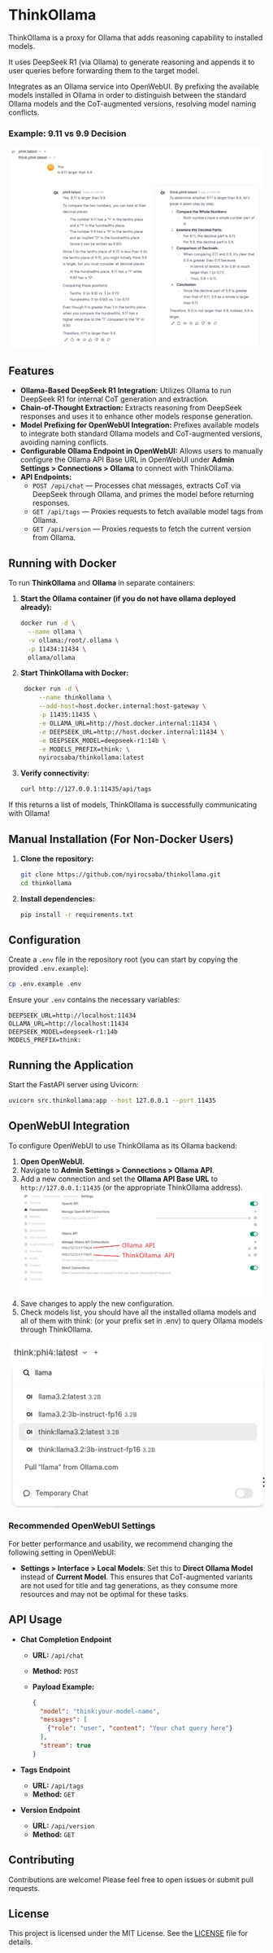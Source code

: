 # ThinkOllama

ThinkOllama is a proxy for Ollama that adds reasoning capability to installed models.

It uses DeepSeek R1 (via Ollama) to generate reasoning and appends it to user queries before forwarding them to the target model.

Integrates as an Ollama service into OpenWebUI. 
By prefixing the available models installed in Ollama in order to distinguish between the standard Ollama models and the CoT-augmented versions, resolving model naming conflicts.

### Example: 9.11 vs 9.9 Decision

![phi4 vs thinkphi4](docs/images/example-phi4-vs-thinkphi4-9.11gt9.9.png)

## Features

- **Ollama-Based DeepSeek R1 Integration:** Utilizes Ollama to run DeepSeek R1 for internal CoT generation and extraction.
- **Chain-of-Thought Extraction:** Extracts reasoning from DeepSeek responses and uses it to enhance other models response generation.
- **Model Prefixing for OpenWebUI Integration:** Prefixes available models to integrate both standard Ollama models and CoT-augmented versions, avoiding naming conflicts.
- **Configurable Ollama Endpoint in OpenWebUI:** Allows users to manually configure the Ollama API Base URL in OpenWebUI under **Admin Settings > Connections > Ollama** to connect with ThinkOllama.
- **API Endpoints:**
  - `POST /api/chat` — Processes chat messages, extracts CoT via DeepSeek through Ollama, and primes the model before returning responses.
  - `GET /api/tags` — Proxies requests to fetch available model tags from Ollama.
  - `GET /api/version` — Proxies requests to fetch the current version from Ollama.


## Running with Docker

To run **ThinkOllama** and **Ollama** in separate containers:

1. **Start the Ollama container (if you do not have ollama deployed already):**

   ```bash
   docker run -d \
     --name ollama \
     -v ollama:/root/.ollama \
     -p 11434:11434 \
     ollama/ollama
   ```

2. **Start ThinkOllama with Docker:**

   ```bash
    docker run -d \
        --name thinkollama \
        --add-host=host.docker.internal:host-gateway \
        -p 11435:11435 \
        -e OLLAMA_URL=http://host.docker.internal:11434 \
        -e DEEPSEEK_URL=http://host.docker.internal:11434 \
        -e DEEPSEEK_MODEL=deepseek-r1:14b \
        -e MODELS_PREFIX=think: \
        nyirocsaba/thinkollama:latest
   ```

3. **Verify connectivity:**

   ```bash
   curl http://127.0.0.1:11435/api/tags
   ```

If this returns a list of models, ThinkOllama is successfully communicating with Ollama!

## Manual Installation (For Non-Docker Users)

1. **Clone the repository:**

   ```bash
   git clone https://github.com/nyirocsaba/thinkollama.git
   cd thinkollama
   ```

2. **Install dependencies:**

   ```bash
   pip install -r requirements.txt
   ```

## Configuration

Create a `.env` file in the repository root (you can start by copying the provided `.env.example`):

```bash
cp .env.example .env
```

Ensure your `.env` contains the necessary variables:

```
DEEPSEEK_URL=http://localhost:11434
OLLAMA_URL=http://localhost:11434
DEEPSEEK_MODEL=deepseek-r1:14b
MODELS_PREFIX=think:
```

## Running the Application

Start the FastAPI server using Uvicorn:

```bash
uvicorn src.thinkollama:app --host 127.0.0.1 --port 11435
```

## OpenWebUI Integration

To configure OpenWebUI to use ThinkOllama as its Ollama backend:

1. **Open OpenWebUI.**
2. Navigate to **Admin Settings > Connections > Ollama API**.
3. Add a new connection and set the **Ollama API Base URL** to `http://127.0.0.1:11435` (or the appropriate ThinkOllama address).
![Ollama and ThinkOllama API Connections in OpenWebUI](docs/images/openwebui-connections.png)
4. Save changes to apply the new configuration.
5. Check models list, you should have all the installed ollama models and all of them with think: (or your prefix set in .env) to query Ollama models through ThinkOllama.

![Ollama and ThinkOllama models in OpenWebUI](docs/images/openwebui-ollama-thinkollama-models.png)

### **Recommended OpenWebUI Settings**

For better performance and usability, we recommend changing the following setting in OpenWebUI:

- **Settings > Interface > Local Models**: Set this to **Direct Ollama Model** instead of **Current Model**. This ensures that CoT-augmented variants are not used for title and tag generations, as they consume more resources and may not be optimal for these tasks.

## API Usage

- **Chat Completion Endpoint**
  - **URL:** `/api/chat`
  - **Method:** `POST`
  - **Payload Example:**

    ```json
    {
      "model": "think:your-model-name",
      "messages": [
        {"role": "user", "content": "Your chat query here"}
      ],
      "stream": true
    }
    ```

- **Tags Endpoint**
  - **URL:** `/api/tags`
  - **Method:** `GET`

- **Version Endpoint**
  - **URL:** `/api/version`
  - **Method:** `GET`

## Contributing

Contributions are welcome! Please feel free to open issues or submit pull requests.

## License

This project is licensed under the MIT License. See the [LICENSE](LICENSE) file for details.
